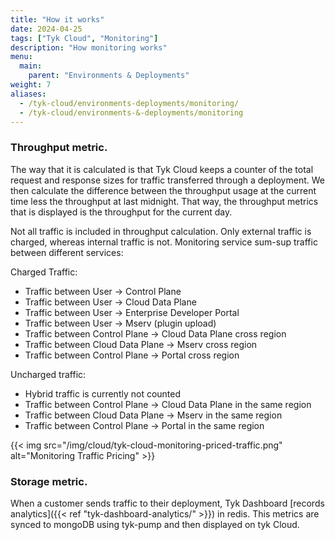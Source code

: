 ```yaml
---
title: "How it works"
date: 2024-04-25
tags: ["Tyk Cloud", "Monitoring"]
description: "How monitoring works"
menu:
  main:
    parent: "Environments & Deployments"
weight: 7
aliases:
  - /tyk-cloud/environments-deployments/monitoring/
  - /tyk-cloud/environments-&-deployments/monitoring
---
```


### Throughput metric.
The way that it is calculated is that Tyk Cloud keeps a counter of the total request and response sizes for traffic transferred through a deployment. We then calculate the difference between the throughput usage at the current time less the throughput at last midnight. That way, the throughput metrics that is displayed is the throughput for the current day.

Not all traffic is included in throughput calculation. Only external traffic is charged, whereas internal traffic is not. Monitoring service sum-sup traffic between different services:

Charged Traffic:
 - Traffic between User → Control Plane
 - Traffic between User → Cloud Data Plane
 - Traffic between User → Enterprise Developer Portal
 - Traffic between User → Mserv (plugin upload)
 - Traffic between Control Plane → Cloud Data Plane cross region
 - Traffic between Cloud Data Plane → Mserv cross region
 - Traffic between Control Plane → Portal cross region

Uncharged traffic:
 - Hybrid traffic is currently not counted
 - Traffic between Control Plane → Cloud Data Plane in the same region
 - Traffic between Cloud Data Plane → Mserv in the same region
 - Traffic between Control Plane → Portal in the same region

{{< img src="/img/cloud/tyk-cloud-monitoring-priced-traffic.png" alt="Monitoring Traffic Pricing" >}}

### Storage metric.
When a customer sends traffic to their deployment, Tyk Dashboard [records analytics]({{< ref "tyk-dashboard-analytics/" >}}) in redis. This metrics are synced to mongoDB using tyk-pump and then displayed on tyk Cloud. 
